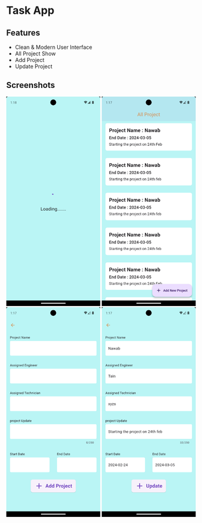 # Task App


## Features

 - Clean & Modern User Interface
 - All Project Show
 - Add Project
 - Update Project


## Screenshots

<img src="screen_short/image1.png" width="250">    
<img src="screen_short/image2.png" width="250">     
<img src="screen_short/image3.png" width="250">      
<img src="screen_short/image4.png" width="250">        